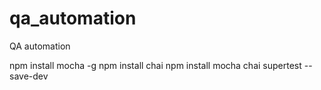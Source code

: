 # qa_automation
QA automation

npm install mocha -g
npm install chai
npm install mocha chai supertest --save-dev